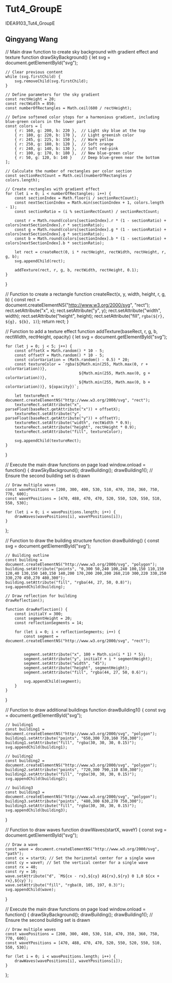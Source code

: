 # Tut4_GroupE
IDEA9103_Tut4_GroupE


## Qingyang Wang ##
// Main draw function to create sky background with gradient effect and texture
function drawSkyBackground() {
    let svg = document.getElementById("svg");

    // Clear previous content
    while (svg.firstChild) {
        svg.removeChild(svg.firstChild);
    }

    // Define parameters for the sky gradient
    const rectHeight = 20;
    const rectWidth = 850;
    const numberOfRectangles = Math.ceil(600 / rectHeight);

    // Define softened color stops for a harmonious gradient, including blue-green colors in the lower part
    const colors = [
        { r: 160, g: 200, b: 220 },  // Light sky blue at the top
        { r: 180, g: 220, b: 170 },  // Light greenish color
        { r: 245, g: 225, b: 150 },  // Warm yellow
        { r: 250, g: 180, b: 120 },  // Soft orange
        { r: 240, g: 140, b: 130 },  // Soft red-pink
        { r: 100, g: 170, b: 180 },  // New blue-green color
        { r: 50, g: 120, b: 140 }    // Deep blue-green near the bottom
    ];

    // Calculate the number of rectangles per color section
    const sectionRectCount = Math.ceil(numberOfRectangles / colors.length);

    // Create rectangles with gradient effect
    for (let i = 0; i < numberOfRectangles; i++) {
        const sectionIndex = Math.floor(i / sectionRectCount);
        const nextSectionIndex = Math.min(sectionIndex + 1, colors.length - 1);
        const sectionRatio = (i % sectionRectCount) / sectionRectCount;

        const r = Math.round(colors[sectionIndex].r * (1 - sectionRatio) + colors[nextSectionIndex].r * sectionRatio);
        const g = Math.round(colors[sectionIndex].g * (1 - sectionRatio) + colors[nextSectionIndex].g * sectionRatio);
        const b = Math.round(colors[sectionIndex].b * (1 - sectionRatio) + colors[nextSectionIndex].b * sectionRatio);

        let rect = createRect(0, i * rectHeight, rectWidth, rectHeight, r, g, b);
        svg.appendChild(rect);

        addTexture(rect, r, g, b, rectWidth, rectHeight, 0.1);
    }
}

// Function to create a rectangle
function createRect(x, y, width, height, r, g, b) {
    const rect = document.createElementNS("http://www.w3.org/2000/svg", "rect");
    rect.setAttribute("x", x);
    rect.setAttribute("y", y);
    rect.setAttribute("width", width);
    rect.setAttribute("height", height);
    rect.setAttribute("fill", `rgba(${r}, ${g}, ${b}, 1)`);
    return rect;
}

// Function to add a texture effect
function addTexture(baseRect, r, g, b, rectWidth, rectHeight, opacity) {
    let svg = document.getElementById("svg");

    for (let j = 0; j < 5; j++) {
        const offsetX = Math.random() * 10 - 5;
        const offsetY = Math.random() * 10 - 5;
        const colorVariation = (Math.random() - 0.5) * 20;
        const textureColor = `rgba(${Math.min(255, Math.max(0, r + colorVariation))}, 
                                    ${Math.min(255, Math.max(0, g + colorVariation))}, 
                                    ${Math.min(255, Math.max(0, b + colorVariation))}, ${opacity})`;

        let textureRect = document.createElementNS("http://www.w3.org/2000/svg", "rect");
        textureRect.setAttribute("x", parseFloat(baseRect.getAttribute("x")) + offsetX);
        textureRect.setAttribute("y", parseFloat(baseRect.getAttribute("y")) + offsetY);
        textureRect.setAttribute("width", rectWidth * 0.9);
        textureRect.setAttribute("height", rectHeight * 0.9);
        textureRect.setAttribute("fill", textureColor);

        svg.appendChild(textureRect);
    }
}

// Execute the main draw functions on page load
window.onload = function() {
    drawSkyBackground();
    drawBuilding();
    drawBuilding1(); // Ensure the second building set is drawn

    // Draw multiple waves
    const wavePositions = [200, 300, 400, 530, 510, 470, 350, 360, 750, 770, 600];
    const waveYPositions = [470, 488, 470, 470, 520, 550, 520, 550, 510, 550, 530];

    for (let i = 0; i < wavePositions.length; i++) {
        drawWaves(wavePositions[i], waveYPositions[i]);
    }
};


// Function to draw the building structure
function drawBuilding() {
    const svg = document.getElementById("svg");

    // Building outline
    const building = document.createElementNS("http://www.w3.org/2000/svg", "polygon");
    building.setAttribute("points", "0,300 50,240 100,240 100,150 110,150 120,40 130,150 140,150 140,200 170,200 200,200 260,210 300,220 330,250 330,270 450,270 480,300");
    building.setAttribute("fill", "rgba(44, 27, 50, 0.8)");
    svg.appendChild(building);

    // Draw reflection for building
    drawReflection();

    function drawReflection() {
        const initialY = 300; 
        const segmentHeight = 20; 
        const reflectionSegments = 14; 

        for (let i = 0; i < reflectionSegments; i++) {
            const segment = document.createElementNS("http://www.w3.org/2000/svg", "rect");

       
            segment.setAttribute("x", 100 + Math.sin(i * 1) * 5); 
            segment.setAttribute("y", initialY + i * segmentHeight);
            segment.setAttribute("width", "45");
            segment.setAttribute("height", segmentHeight);
            segment.setAttribute("fill", "rgba(44, 27, 50, 0.6)");

            svg.appendChild(segment);
        }
    }
}

// Function to draw additional buildings
function drawBuilding1() {
    const svg = document.getElementById("svg");

    // building1
    const building1 = document.createElementNS("http://www.w3.org/2000/svg", "polygon");
    building1.setAttribute("points", "650,300 720,160 750,300");
    building1.setAttribute("fill", "rgba(30, 30, 30, 0.15)");
    svg.appendChild(building1);

    // building2
    const building2 = document.createElementNS("http://www.w3.org/2000/svg", "polygon");
    building2.setAttribute("points", "720,300 790,110 830,300");
    building2.setAttribute("fill", "rgba(30, 30, 30, 0.15)");
    svg.appendChild(building2);

    // building3
    const building3 = document.createElementNS("http://www.w3.org/2000/svg", "polygon");
    building3.setAttribute("points", "480,300 630,270 750,300");
    building3.setAttribute("fill", "rgba(30, 30, 30, 0.15)");
    svg.appendChild(building3);
}

// Function to draw waves
function drawWaves(startX, waveY) {
    const svg = document.getElementById("svg");

    // Draw a wave
    const wave = document.createElementNS("http://www.w3.org/2000/svg", "path");
    const cx = startX; // Set the horizontal center for a single wave
    const cy = waveY; // Set the vertical center for a single wave
    const rx = 40;
    const ry = 10;
    wave.setAttribute("d", `M${cx - rx},${cy} A${rx},${ry} 0 1,0 ${cx + rx},${cy}`);
    wave.setAttribute("fill", "rgba(0, 105, 197, 0.3)");
    svg.appendChild(wave);
}

// Execute the main draw functions on page load
window.onload = function() {
    drawSkyBackground();
    drawBuilding();
    drawBuilding1(); // Ensure the second building set is drawn

    // Draw multiple waves
    const wavePositions = [200, 300, 400, 530, 510, 470, 350, 360, 750, 770, 600];
    const waveYPositions = [470, 488, 470, 470, 520, 550, 520, 550, 510, 550, 530];

    for (let i = 0; i < wavePositions.length; i++) {
        drawWaves(wavePositions[i], waveYPositions[i]);
    }
};

